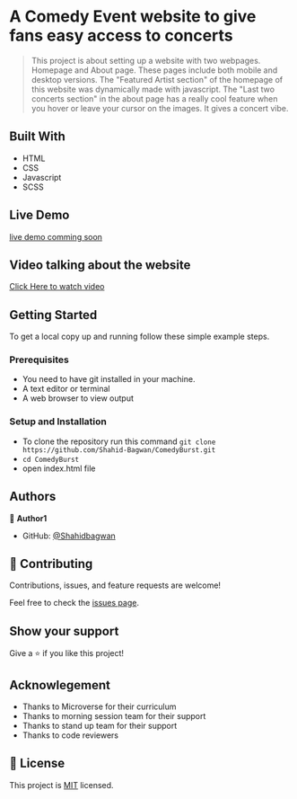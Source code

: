 # A Comedy Event website to give fans easy access to concerts

> This project is about setting up a website with two webpages. Homepage and About page.
> These pages include both mobile and desktop versions.
> The "Featured Artist section" of the homepage of this website was dynamically made with javascript.
> The "Last two concerts section" in the about page has a really cool feature when you hover or leave your cursor on the images. It gives a concert vibe. 


## Built With

- HTML 
- CSS
- Javascript
- SCSS

## Live Demo

[live demo comming soon]()

## Video talking about the website

[Click Here to watch video](https://www.loom.com/share/fad340d44edf44b796c8b6027db075bb?sid=7e6fbc42-68ed-41f9-897e-5305bd24846a)

## Getting Started


To get a local copy up and running follow these simple example steps.

### Prerequisites
- You need to have git installed in your machine.
- A text editor or terminal
- A web browser to view output


### Setup and Installation

- To clone the repository run this command `git clone https://github.com/Shahid-Bagwan/ComedyBurst.git `
- `cd ComedyBurst`
- open index.html file 


## Authors

👤 **Author1**

- GitHub: [@Shahidbagwan](https://github.com/Shahid-Bagwan)


## 🤝 Contributing

Contributions, issues, and feature requests are welcome!

Feel free to check the [issues page](../../issues/).

## Show your support

Give a ⭐️ if you like this project!

## Acknowlegement
- Thanks to Microverse for their curriculum
- Thanks to morning session team for their support
- Thanks to stand up team for their support
- Thanks to code reviewers

## 📝 License

This project is [MIT](./LICENSE) licensed.

